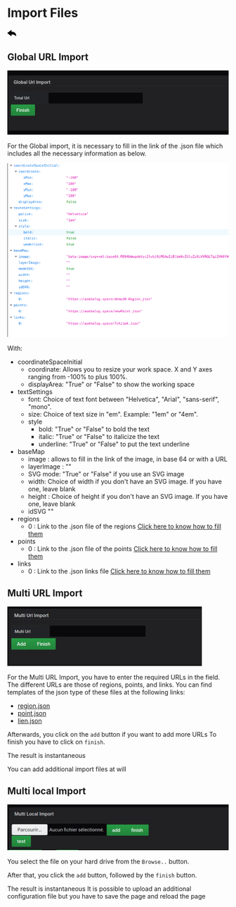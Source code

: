  
# Import Files
[![](../../screenshots/other/Go-back.png)](README.md)
 
## Global URL Import


![coordinate mode](../../screenshots/editor/import/global.jpg)

For the Global import, it is necessary to fill in the link of the .json file which includes all the necessary information as below.

![coordinate mode](../../screenshots/editor/import/Json-Global.png)

With:
	
- coordinateSpaceInitial	
    - coordinate: Allows you to resize your work space. X and Y axes ranging from -100% to plus 100%. 
    - displayArea: "True" or "False" to show the working space
- textSettings	
    - font: Choice of text font between "Helvetica", "Arial", "sans-serif", "mono".
    - size: Choice of text size in "em". Example: "1em" or "4em".
    - style	
        - bold: "True" or "False" to bold the text
        - italic: "True" or "False" to italicize the text
        - underline: "True" or "False" to put the text underline
- baseMap	
    - image : allows to fill in the link of the image, in base 64 or with a URL
    - layerImage : ""
    - SVG mode: "True" or "False" if you use an SVG image
    - width: Choice of width if you don't have an SVG image. If you have one, leave blank
    - height : Choice of height if you don't have an SVG image. If you have one, leave blank
    - idSVG ""
- regions	
    - 0 : Link to the .json file of the regions [Click here to know how to fill them](./../appendix/json-region.md)
- points	
    - 0 : Link to the .json file of the points [Click here to know how to fill them](./../appendix/json-point.md)
- links	
    - 0 : Link to the .json links file [Click here to know how to fill them](./../appendix/json-links.md)
 

## Multi URL Import


![coordinate mode](../../screenshots/editor/import/url-import.jpg)

For the Multi URL Import, you have to enter the required URLs in the field. 
The different URLs are those of regions, points, and links. 
You can find templates of the json type of these files at the following links:

- [region.json](./../appendix/json-region.md)
- [point.json](./../appendix/json-points.md)
- [lien.json](./../appendix/json-links.md)

Afterwards, you click on the `add` button if you want to add more URLs
To finish you have to click on `finish`.


The result is instantaneous


You can add additional import files at will



## Multi local Import


![coordinate mode](../../screenshots/editor/import/local-import.jpg)



You select the file on your hard drive from the `Browse..` button.


After that, you click the `add` button, followed by the `finish` button.


The result is instantaneous 
It is possible to upload an additional configuration file but you have to save the page and reload the page




